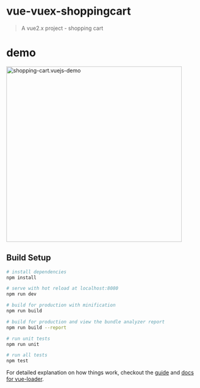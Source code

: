 # vue-vuex-shoppingcart

> A vue2.x project - shopping cart

# demo
<img src="./stati/img/shopping-cart.gif" alt="shopping-cart.vuejs-demo" width="460px" height="auto">


## Build Setup

``` bash
# install dependencies
npm install

# serve with hot reload at localhost:8080
npm run dev

# build for production with minification
npm run build

# build for production and view the bundle analyzer report
npm run build --report

# run unit tests
npm run unit

# run all tests
npm test
```

For detailed explanation on how things work, checkout the [guide](http://vuejs-templates.github.io/webpack/) and [docs for vue-loader](http://vuejs.github.io/vue-loader).
